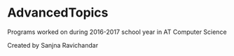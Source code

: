 # AdvancedTopics

Programs worked on during 2016-2017 school year in AT Computer Science

Created by Sanjna Ravichandar
